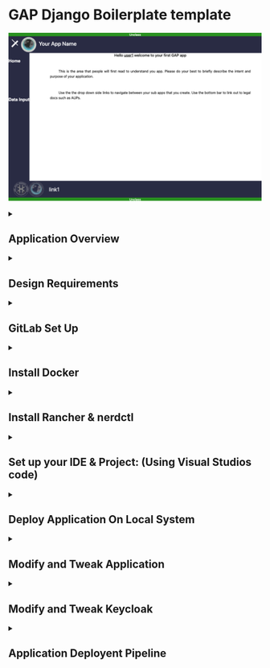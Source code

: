 # GAP Django Boilerplate template
![Alt text](./.readmefiles/app_home.png)

<details><summary><h2><b>Application Overview</b></h2></summary>

### Boilerplate for smaller projects (Scaffolding)
This boilerplates is a  “Starter Kit” . That targets novice developers or new early adopters. 

It focuses on fast prototyping by creating the elements which are necessary for a baseline Django Application. The intent of this application is to provide a baseline for look and feel of future applications that will be put on this platform. The main task/goal of this application is to allow any level of developer the ability to start working on logic without worrying about things like Authentication, Role Based Access Controls RBAC ,Database integration, and building a test harness.  This application was suppose to target a widely used programing language that can easily be picked up. Thus it is implemented using Django framework which is based on Python.

</details><details><summary><h2><b>Design Requirements</b></h2></summary>

* Django Framework
* Database integration
* Role Based Access Controls RBAC
* Keycloak (All-Auth)
* Local Development

</details><details><summary><h2><b>GitLab Set Up</b></h2></summary>

<details><summary>Create GitLab SSH Keys with ssh-keygen</summary>

### Create GitLab SSH Keys with ssh-keygen

Both Ubuntu and Windows machines support SSH out of the box.

Updated versions of Windows 10 and Windows Server have built-in support since 2018, so there is no need to download Putty, PuttyGen or Plink to create RAS keys or to SSH in to GitLab. Just open PowerShell in Windows or a Linux terminal window on Ubuntu  or Mac OSx terminal and issue the following command:

C:\gitlab\ssh\example> `ssh-keygen -o -t rsa -b 4096 -C "ssh-keygen@gitlab.jadeuc.com"`
The options provided to the ssh-keygen command force the tool to create an RSA compatible key using the latest OpenSSL standards. The -C switch simply adds a comment to the end of the public file.

Accept all of the defaults when prompted for a passphrase or a special storage location. By default, all GitLab SSH keys must go in an .ssh folder under the user’s home directory. Furthermore, a blank passphrase is acceptable unless your organization’s compliance rules state otherwise.

This operation will create Git SSH keys named id_ras.pub and id_rsa respectively.

### Copy the public SSH key
You must configure the value of the public key in GitLab. Open the public key in a text editor and copy the value to the clipboard:
![Alt text](./.readmefiles/github-ssh-keygen-key-pub.jpeg)

Copy the .pub key produced from the GitLab SSH key generation operation and configure it into GitLab.

### Configure GitLab SSH keys
Log into GitLab and click on your account preferences.

Click the SSH Keys link and paste the copied value into the text field.

Set an expiration date, and then click the blue button to persistently add the GitLab SSH key.
![Alt text](./.readmefiles/gitlab-ssh-key-conf-1024x471.jpeg)
Configure GitLab SSH keys under your account preferences.

  </details><details><summary>Generate a Personal Access Token</summary>

### Generate a Personal Access Token
Continue under preferences and select access tokens on the left hand side

 I would name the token based on the IDE you are using. Also notice that you can chose an expiration date for the token. I would also give the token full permissions as shown below. Then I would click generate personal access token.
![Alt text](./.readmefiles/access-token1.png)

Next copy and save that token temporarily to a local .txt . You will need it later
![Alt text](./.readmefiles/access-token2.png)

</details><details><summary>Create your Gitlab project</summary>

### Create your Gitlab project

Go to [Our GitLab](https://gitlab.jadeuc.com/gap/bza/) and click new sub group.
![Alt text](./.readmefiles/subgroup.png)
Recommend naming it with the following convention `<"your project name">`.I would leave the project private until your ready to share it with the rest of the Gitlab teams. Then Click create sub group
![Alt text](./.readmefiles/subgroup2.png)
Then fork the branch 
![Alt text](./.readmefiles/creatpr0.png.png)
Click create blank project. Recommend naming it using  the following convention `<app_"your project name">`
![Alt text](./.readmefiles/creatpr1.png)
![Alt text](./.readmefiles/creatpr2.png)
Now you need to fork the app_django_boilerplate into the subgroup you created above

got to [Our GitLab](https://gitlab.jadeuc.com/gap/bza/app_django_boilerplate) and click fork

</details>

</details>

</details><details><summary><h2><b>Install Docker</b></h2></summary>

Please see [link](https://docs.docker.com/desktop/install/mac-install/) for detailed installation instructions.

</details><details><summary><h2><b>Install Rancher & nerdctl </b></h2></summary>

Please see [link](https://rancherdesktop.io/) for detailed installation instructions.

</details><details><summary><h2><b>Set up your IDE & Project: (Using Visual Studios code)</b></h2></summary>

<details><summary>Install and Configure Visual Studio Code</summary>

### Install and Configure Visual Studio Code
 
Install [link](https://code.visualstudio.com/) (download and install the proper version for your OS)

Recommend Installing all of the following extension 

(Required: Python, Pylace, YAML and Database Client) 

(Highly recommend: code auto complete and Django Libraries)

(The remaining plug-ins in the image below are good to have but not required or highly recomended)

![Alt text](./.readmefiles/extentions0.png)
![Alt text](./.readmefiles/extentions1.png)

</details>

<details><summary>Clone Your GitLab for Local DevInstall and Configure Visual Studio Code</summary>

### Clone Your GitLab for Local Dev
 
Clone your `keycloak_<your_app_name>`  from the fork you created earlier
copy the git link for your `keycloak_<your_app_name>`
![Alt text](./.readmefiles/clone.png)
then open VS Code and click "clone git repository"
![Alt text](./.readmefiles/clone1.png)
then paste the git link into the clone from url bar and click enter
![Alt text](./.readmefiles/clone2.png)
next create and select a parent folder for all of your applications. I created a folder called  "Visual_Studio_Code_Projects" in my home directory. Make sure you select this folder as the location you want to clone your keycloak application to
![Alt text](./.readmefiles/clone3.png)
click enter  and select open
</details>

</details>

</details>

</details><details><summary><h2><b>Deploy Application On Local System</b></h2></summary>

<details><summary><b>Deploy Application in Docker</b></summary>

###  Deploy Application in Docker
use the following command to deploy your application to docker: 
`docker-compose up -d` (the -d flag is will make docker run in the background so you can continue to ue the current terminal)

Then you can navigate to http://host.docker.internal:8000/ to view your application.
Next login with select login with keycloak
Default creds for testing are:

(user3 has no Basic_Roles to show that role based acess controls are working for view only access)
user: user1
pass: user1 

(user3 has Data_Edit permision to show that role based acess controls are allowing this user and no other user the ability to edit data)
user: user2
pass: user2 

(user3 has No_Roles to show that role based acess controls are blocking content for users with no roles)
user: user3
pass: user3 

See modify keycloak section to add/remove users and roles. 
See modify application to add role based acess controls to specific page/view/data

</details><details><summary><b>Deploy Container using nerdctl</b></summary>

###  Deploy Container using nerdctl

use the following command to deploy your application to nerdctl: 
`nerdctl compose up -d` (the -d flag is will make nerdctl run in the background so you can continue to ue the current terminal)

Then you can navigate to http://host.docker.internal:8000/ to view your application.
Next login with select login with keycloak
Default creds for testing are:

(user3 has no Basic_Roles to show that role based acess controls are working for view only access)
user: user1
pass: user1 

(user3 has Data_Edit permision to show that role based acess controls are allowing this user and no other user the ability to edit data)
user: user2
pass: user2 

(user3 has No_Roles to show that role based acess controls are blocking content for users with no roles)
user: user3
pass: user3 

See modify keycloak section to add/remove users and roles. 
See modify application to add role based acess controls to specific page/view/data


</details>

<details><summary><b>Deploy Docker Container To Kubernetes</b></summary>

###  Deploy Docker Container To Kubernetes


</details>

</details><details><summary><h2><b>Modify and Tweak Application</b></h2></summary>

<details><summary>CRUD Add Fields</summary>

Go to django>App_CRUD>forms.py and add addittional field to the fields variable.
![Alt text](./.readmefiles/crud0.png)
Then copy and past one of the widget lines and modify the name and placeholder as needed.
![Alt text](./.readmefiles/crud1.png)
Then go to django>App_CRUD>models.py and add addittional model to the class TOA.
![Alt text](./.readmefiles/crud2.png)
Complete the addition by running  `python manage.py makemigrations` in terminal (this will migrate the fields to the sqlite database)
![Alt text](./.readmefiles/crud3.png)
</details>


<details><summary>CRUD Remove Field</summary>

Go to django>App_CRUD>forms.py and remove field from the fields variable.
![Alt text](./.readmefiles/crud0.png)
Then remove one of the widget lines.
![Alt text](./.readmefiles/crud1.png)
Then go to django>App_CRUD>models.py and remove the field model from the class TOA.
![Alt text](./.readmefiles/crud2.png)
Then go to Database plugin and add the sqlite3 file as the database you are editing
![Alt text](./.readmefiles/sql0.png)
Then remove the table  or rename it so you can pull migrate old data over to the new table 
![Alt text](./.readmefiles/sql1.png)
Complete the addition by running  `python manage.py makemigrations` in terminal (this will migrate the fields to the sqlite database)
![Alt text](./.readmefiles/crud3.png)
</details>

<details><summary>Add/Change Role based Access Controls To Pages & Snippets</summary>
go to django>App_CRUD>views_CRUD.py Or your app views

Make sure the import statment of `from Project_Django_Boilerplate_GAP.views import get_user_roles` is found at the top ofyour views.py.

Then add the following to your view definitition: (A view definition defines each new view or webpage the user has access to. You should have a new one for ever html page you present to the user)
```
    roles = get_user_roles(request)
    
    if "Basic_User" in roles:
       access = "TRUE"
    else:
        access = "FALSE"
    context = {
        'login_roles': roles,
        'access': access,
```
Change "Basic_User" to the role that you created for this page in keycloak. (Be sure to use the exact spelling and capitalization input into keycloak)
![Alt text](./.readmefiles/crud4.png)


then add the following to your {% block content %} on your new html template: (This will import context from the statment you created above in your view.py)
```
        {% if access  == "TRUE" %}
            Your HTML
        {% else %}
            {% include 'snippet/access_denied.html' %}
```
![Alt text](./.readmefiles/template0.png)

 Snipits are blocks of repeatable HTML that you intend to use in multiple pages ie Headers, Footers, Navigation (This is the main way to keep the look and feel the same outside of .CSS)
 Add your custom snippets under Project_Django_Boilerplate_GAP>templates>snippet"
 Snippits can be added to a page by adding `{% include 'snippet/yoursnippetname.html' %}` to the loaction you want your snipit to load.
 ![Alt text](./.readmefiles/snippet0.png)

 In order to add static files IE js, css, images make sure to include a static folder with the following hieracy to your app.  Then add `{% load static %}` to the top of the html template your trying to load the static file into. Then use something similar to src="{% static 'img/You_Shall_Not_Pass!_0-1_screenshot.jpeg' %}" to load the specific static item into the page.
 ![Alt text](./.readmefiles/snippet1.png)
</details>

<details><summary>Modify Global Variables</summary>
Global variables you might want to import include as keys, secrets, and  static variables that get reused often IE web domain.
Go to the django>Dockerfile  and add:
(ENV)    (variable_name) (variable value)
IE:
`ENV KEYCLOAK_ADMIN_PASSWORD admin`

 ![Alt text](./.readmefiles/env0.png)

</details>



</details><details><summary><h2><b>Modify and Tweak Keycloak</b></h2></summary>

<details><summary>Pre-Requistes</summary>

###  Pre-Requistes
Pre-req Log into Keycloak using http://127.0.0.1:8080/auth/ 
![Alt text](./.readmefiles/keycloak0.png)
Click Administration Console "add default user: admin  and pass: admin" Click sign in
![Alt text](./.readmefiles/keycloak1.png)
Make sure you are in the Default Realm
![Alt text](./.readmefiles/keycloak2.png)

</details>

<details><summary>Add Users</summary>

###  Add Users
Click users on the left hand panel:
![Alt text](./.readmefiles/adduser0.png)
Click Add user in right hand corner:
![Alt text](./.readmefiles/adduser1.png)
Fill in the Form with user:

![Alt text](./.readmefiles/adduser2.png)

Add a password by going to the credential tab:
![Alt text](./.readmefiles/adduser3.png)
Remove user by selecting Delete:
![Alt text](./.readmefiles/adduser4.png)

</details>

<details><summary>Add Roles</summary>

###  Add Roles
click on the config>Roles option in your side bar then Click add role:
![Alt text](./.readmefiles/role0.png)
then fill in form and click save:
![Alt text](./.readmefiles/role1.png)

</details>

<details><summary>Add Roles To User</summary>

###  Add Roles To User
click edit users under the manage>Users Sidebar selection then click view users:
![Alt text](./.readmefiles/userrole.png)
Select edit user and then select edit ad click on role mapping tab:
![Alt text](./.readmefiles/userrole1.png)
then select the role in available roles and "add selected"

</details>

<details><summary>Save Running Keycloak Config</summary>

###  Save Running Keycloak Config

"do not use the import export feature in the keycloak gui" (It doesn't work for your purposes)

"use the below commands modify the <tags> with your specific info"

Use "docker ps" command to display containers and there ids
then use the below commands:

`docker exec -it `<"keycloak container id">` sh`
```
/opt/jboss/keycloak/bin/standalone.sh \
    -Dkeycloak.migration.action=export \
    -Dkeycloak.migration.provider=singleFile \
    -Dkeycloak.migration.file=/tmp/keycloak-gbp-export.json \
    -Dkeycloak.migration.realmName=default \
    -Djboss.socket.binding.port-offset=100
```
Exit `Control C`

`docker cp first_3_of_contaner_id:/tmp/keycloak-gbp-export.json ~/Desktop` Replace first_3_of_contaner_id with the first 3 characters of your target container id

then copy the keycloak-gbp-export.json located on your desktop and replace the default_realm.json in project (ie ./keyclaok/default_realm.json) "make sure you rename the file to default_realm.json) (ie ./keyclaok/default_realm.json"

</details>

</details><details><summary><h2><b>Application Deployent Pipeline</b></h2></summary>

<details><summary><b>CI</b></summary>


</details>

<details><summary><b>CD</b></summary>


</details>

</details>